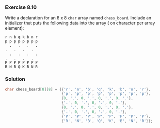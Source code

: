 ### Exercise 8.10
Write a declaration for an 8 x 8 `char` array named `chess_board`. Include an
initializer that puts the following data into the array ( on character per array
element):

```
r n b q k b n r
p p p p p p p p
  .   .   .   .
.   .   .   .
  .   .   .   .
.   .   .   .
P P P P P P P P
R N B Q K B N R
```

### Solution

```c
char chess_board[8][8] = {{'r', 'n', 'b', 'q', 'k', 'b', 'n', 'r'},
                          {'p', 'p', 'p', 'p', 'p', 'p', 'p', 'p'},
                          {0, '.', 0, '.', 0, '.', 0, '.'},
                          {'.', 0, '.', 0, '.', 0, '.'},
                          {0, '.', 0, '.', 0, '.', 0, '.'},
                          {'.', 0, '.', 0, '.', 0, '.'},
                          {'P', 'P', 'P', 'P', 'P', 'P', 'P', 'P'},
                          {'R', 'N', 'B', 'Q', 'K', 'B', 'N', 'R'}};
```
